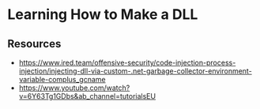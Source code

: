 # Learning How to Make a DLL 



## Resources 
- https://www.ired.team/offensive-security/code-injection-process-injection/injecting-dll-via-custom-.net-garbage-collector-environment-variable-complus_gcname
- https://www.youtube.com/watch?v=6Y63Tg1GDbs&ab_channel=tutorialsEU